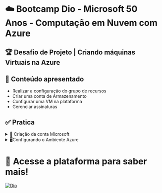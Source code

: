 # ☁️ ️Bootcamp Dio - Microsoft 50 Anos - Computação em Nuvem com Azure 

## 🏆 Desafio de Projeto | Criando máquinas Virtuais na Azure

## 📖 Conteúdo apresentado 
- Realizar a configuração do grupo de recursos
- Criar uma conta de Armazenamento
- Configurar uma VM na plataforma
- Gerenciar assinaturas

## ✅ Pratica

<details>
    <summary>📂 Criação da conta Microsoft </summary>
   
    A criação da conta Microsoft para login no Portal Azure não foi necessária, 
    havia anteriormente utilizado os serviços da plataforma para armazenar temporariamente alguns dados. 
    Porque o banco de dados (on-premise) de onde eu trabalhava estava off-line,
    então criou-se a necessidade de armazenar informações críticas usufruindo da nuvem!
    
</details>

<details>
    <summary>🖥️Configurando o Ambiente Azure </summary>
    
    O VM foi criado utilizando as boas praticas apresentadas nas aulas, sendo elas:
    - Nomenclaturas
    - Abreviações
    
    Configurações utilizadas:
    SO: Windows (Windows Server 2022 Datacenter)
    IMAGE: Free SQL Server License: SQL Server 2022 Developer on Windows Server 2022 – Gen2
    Size: Standard D2s v3
    vCPUs: 2
    RAM: 8 GB
    
    Por fim, como a VM está "exposta" à internet, adicionei uma camada de segurança onde somente os ip's que eu permitir poderão acessar. 
    Assim, não permitindo acesso inesperado de invasores.
    
    Todas as imagens estão na pasta "/Images", Agradeço por ler até aqui!

</details>    

# 🚀 Acesse a plataforma para saber mais!

[![Dio](https://hermes.dio.me/assets/logos/diome-white.png)](https://web.dio.me)
